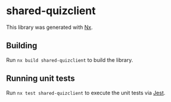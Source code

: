 # shared-quizclient

This library was generated with [Nx](https://nx.dev).

## Building

Run `nx build shared-quizclient` to build the library.

## Running unit tests

Run `nx test shared-quizclient` to execute the unit tests via [Jest](https://jestjs.io).
